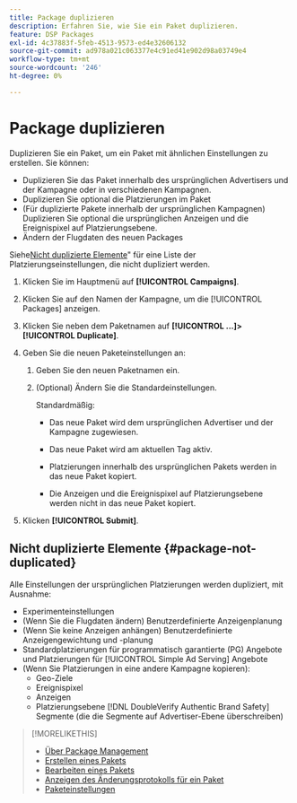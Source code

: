 ```yaml
---
title: Package duplizieren
description: Erfahren Sie, wie Sie ein Paket duplizieren.
feature: DSP Packages
exl-id: 4c37883f-5feb-4513-9573-ed4e32606132
source-git-commit: ad978a021c063377e4c91ed41e902d98a03749e4
workflow-type: tm+mt
source-wordcount: '246'
ht-degree: 0%

---
```


# Package duplizieren

Duplizieren Sie ein Paket, um ein Paket mit ähnlichen Einstellungen zu erstellen. Sie können:

* Duplizieren Sie das Paket innerhalb des ursprünglichen Advertisers und der Kampagne oder in verschiedenen Kampagnen.
* Duplizieren Sie optional die Platzierungen im Paket
* (Für duplizierte Pakete innerhalb der ursprünglichen Kampagnen) Duplizieren Sie optional die ursprünglichen Anzeigen und die Ereignispixel auf Platzierungsebene.
* Ändern der Flugdaten des neuen Packages

Siehe[Nicht duplizierte Elemente](#package-not-duplicated)&quot; für eine Liste der Platzierungseinstellungen, die nicht dupliziert werden.

1. Klicken Sie im Hauptmenü auf **[!UICONTROL Campaigns]**.

1. Klicken Sie auf den Namen der Kampagne, um die [!UICONTROL Packages] anzeigen.

1. Klicken Sie neben dem Paketnamen auf  **[!UICONTROL ...]>[!UICONTROL Duplicate]**.

1. Geben Sie die neuen Paketeinstellungen an:

   1. Geben Sie den neuen Paketnamen ein.

   1. (Optional) Ändern Sie die Standardeinstellungen.

      Standardmäßig:

      * Das neue Paket wird dem ursprünglichen Advertiser und der Kampagne zugewiesen.

      * Das neue Paket wird am aktuellen Tag aktiv.<!-- and the flight continues for NN  days. -->

      * Platzierungen innerhalb des ursprünglichen Pakets werden in das neue Paket kopiert.

      * Die Anzeigen und die Ereignispixel auf Platzierungsebene werden nicht in das neue Paket kopiert.

1. Klicken **[!UICONTROL Submit]**.

## Nicht duplizierte Elemente {#package-not-duplicated}

Alle Einstellungen der ursprünglichen Platzierungen werden dupliziert, mit Ausnahme:

* Experimenteinstellungen
* (Wenn Sie die Flugdaten ändern) Benutzerdefinierte Anzeigenplanung
* (Wenn Sie keine Anzeigen anhängen) Benutzerdefinierte Anzeigengewichtung und -planung
* Standardplatzierungen für programmatisch garantierte (PG) Angebote und Platzierungen für [!UICONTROL Simple Ad Serving] Angebote
* (Wenn Sie Platzierungen in eine andere Kampagne kopieren):
   * Geo-Ziele
   * Ereignispixel
   * Anzeigen
   * Platzierungsebene [!DNL DoubleVerify Authentic Brand Safety] Segmente (die die Segmente auf Advertiser-Ebene überschreiben)

>[!MORELIKETHIS]
>
>* [Über Package Management](package-about.md)
>* [Erstellen eines Pakets](package-create.md)
>* [Bearbeiten eines Pakets](package-edit.md)
>* [Anzeigen des Änderungsprotokolls für ein Paket](package-change-log.md)
>* [Paketeinstellungen](package-settings.md)

